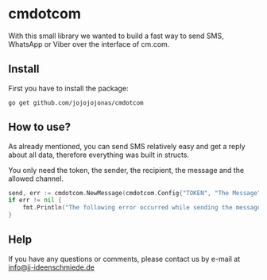 # cmdotcom
With this small library we wanted to build a fast way to send SMS, WhatsApp or Viber over the interface of cm.com.

## Install
First you have to install the package:

```console
go get github.com/jojojojonas/cmdotcom
```

## How to use?
As already mentioned, you can send SMS relatively easy and get a reply about all data, therefore everything was built in structs.

You only need the token, the sender, the recipient, the message and the allowed channel.

```go
send, err := cmdotcom.NewMessage(cmdotcom.Config{"TOKEN", "The Message", []string{"Recipient number"}, "Sender", "SMS"})
if err != nil {
    fmt.Println("The following error occurred while sending the message: ", err)
}
```

## Help
If you have any questions or comments, please contact us by e-mail at [info@jj-ideenschmiede.de](mailto:info@jj-ideenschmiede.de)
